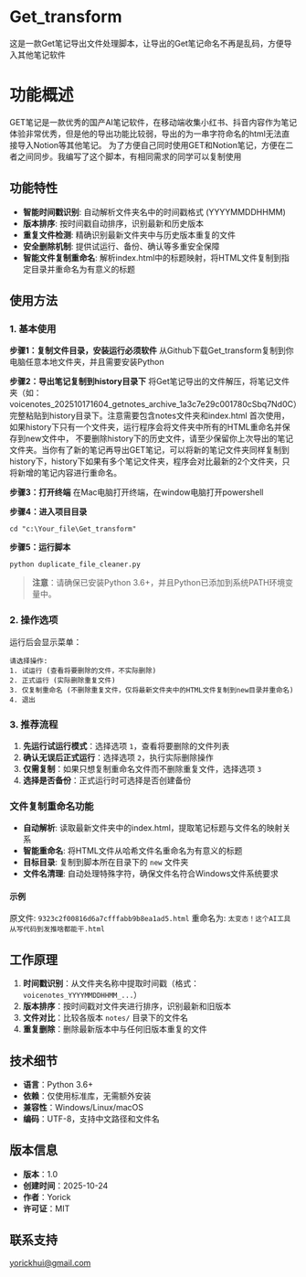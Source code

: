 # Get_transform
这是一款Get笔记导出文件处理脚本，让导出的Get笔记命名不再是乱码，方便导入其他笔记软件

# 功能概述
GET笔记是一款优秀的国产AI笔记软件，在移动端收集小红书、抖音内容作为笔记体验非常优秀，但是他的导出功能比较弱，导出的为一串字符命名的html无法直接导入Notion等其他笔记。
为了方便自己同时使用GET和Notion笔记，方便在二者之间同步。我编写了这个脚本，有相同需求的同学可以复制使用


## 功能特性

- **智能时间戳识别**: 自动解析文件夹名中的时间戳格式 (YYYYMMDDHHMM)
- **版本排序**: 按时间戳自动排序，识别最新和历史版本
- **重复文件检测**: 精确识别最新文件夹中与历史版本重复的文件
- **安全删除机制**: 提供试运行、备份、确认等多重安全保障
- **智能文件复制重命名**: 解析index.html中的标题映射，将HTML文件复制到指定目录并重命名为有意义的标题


## 使用方法

### 1. 基本使用
**步骤1：复制文件目录，安装运行必须软件**
从Github下载Get_transform复制到你电脑任意本地文件夹，并且需要安装Python

**步骤2：导出笔记复制到history目录下**
将Get笔记导出的文件解压，将笔记文件夹（如：voicenotes_202510171604_getnotes_archive_1a3c7e29c001780cSbq7Nd0C）完整粘贴到history目录下。注意需要包含notes文件夹和index.html
首次使用，如果history下只有一个文件夹，运行程序会将文件夹中所有的HTML重命名并保存到new文件中，
不要删除history下的历史文件，请至少保留你上次导出的笔记文件夹。当你有了新的笔记再导出GET笔记，可以将新的笔记文件夹同样复制到history下，history下如果有多个笔记文件夹，程序会对比最新的2个文件夹，只将新增的笔记内容进行重命名。

**步骤3：打开终端**
在Mac电脑打开终端，在window电脑打开powershell

**步骤4：进入项目目录**
```把下面地址替换成你的存放目录，在powershell中运行以下命令
cd "c:\Your_file\Get_transform"
```
**步骤5：运行脚本**
```在powershell中运行以下命令
python duplicate_file_cleaner.py
```

> **注意**：请确保已安装Python 3.6+，并且Python已添加到系统PATH环境变量中。

### 2. 操作选项

运行后会显示菜单：

```
请选择操作:
1. 试运行 (查看将要删除的文件，不实际删除)
2. 正式运行 (实际删除重复文件)
3. 仅复制重命名 (不删除重复文件，仅将最新文件夹中的HTML文件复制到new目录并重命名)
4. 退出
```

### 3. 推荐流程

1. **先运行试运行模式**：选择选项 `1`，查看将要删除的文件列表
2. **确认无误后正式运行**：选择选项 `2`，执行实际删除操作
3. **仅需复制**：如果只想复制重命名文件而不删除重复文件，选择选项 `3`
4. **选择是否备份**：正式运行时可选择是否创建备份

### 文件复制重命名功能
- **自动解析**: 读取最新文件夹中的index.html，提取笔记标题与文件名的映射关系
- **智能重命名**: 将HTML文件从哈希文件名重命名为有意义的标题
- **目标目录**: 复制到脚本所在目录下的 `new` 文件夹
- **文件名清理**: 自动处理特殊字符，确保文件名符合Windows文件系统要求

#### 示例
原文件: `9323c2f00816d6a7cfffabb9b8ea1ad5.html`
重命名为: `太变态！这个AI工具从写代码到发推啥都能干.html`


## 工作原理

1. **时间戳识别**：从文件夹名称中提取时间戳（格式：`voicenotes_YYYYMMDDHHMM_...`）
2. **版本排序**：按时间戳对文件夹进行排序，识别最新和旧版本
3. **文件对比**：比较各版本 `notes/` 目录下的文件名
4. **重复删除**：删除最新版本中与任何旧版本重复的文件

## 技术细节

- **语言**：Python 3.6+
- **依赖**：仅使用标准库，无需额外安装
- **兼容性**：Windows/Linux/macOS
- **编码**：UTF-8，支持中文路径和文件名

## 版本信息

- **版本**：1.0
- **创建时间**：2025-10-24
- **作者**：Yorick
- **许可证**：MIT

## 联系支持
yorickhui@gmail.com
